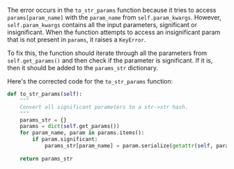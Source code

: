 The error occurs in the `to_str_params` function because it tries to access `params[param_name]` with the `param_name` from `self.param_kwargs`. However, `self.param_kwargs` contains all the input parameters, significant or insignificant. When the function attempts to access an insignificant param that is not present in `params`, it raises a `KeyError`.

To fix this, the function should iterate through all the parameters from `self.get_params()` and then check if the parameter is significant. If it is, then it should be added to the `params_str` dictionary.

Here's the corrected code for the `to_str_params` function:

```python
def to_str_params(self):
    """
    Convert all significant parameters to a str->str hash.
    """
    params_str = {}
    params = dict(self.get_params())
    for param_name, param in params.items():
        if param.significant:
            params_str[param_name] = param.serialize(getattr(self, param_name))
    
    return params_str
```